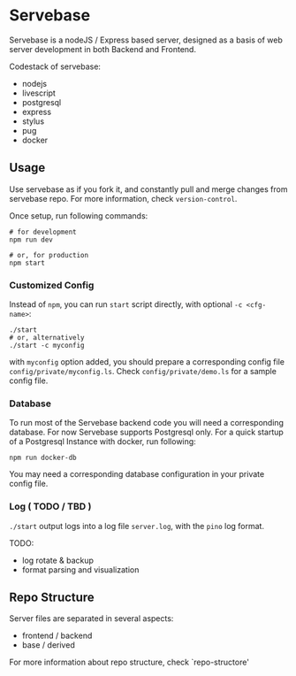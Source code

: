 # Servebase

Servebase is a nodeJS / Express based server, designed as a basis of web server development in both Backend and Frontend.

Codestack of servebase:

 - nodejs
 - livescript
 - postgresql
 - express
 - stylus
 - pug
 - docker


## Usage

Use servebase as if you fork it, and constantly pull and merge changes from servebase repo. For more information, check `version-control`.

Once setup, run following commands:

    # for development
    npm run dev

    # or, for production
    npm start


### Customized Config

Instead of `npm`, you can run `start` script directly, with optional `-c <cfg-name>`:

    ./start
    # or, alternatively
    ./start -c myconfig

with `myconfig` option added, you should prepare a corresponding config file `config/private/myconfig.ls`. Check `config/private/demo.ls` for a sample config file.

### Database

To run most of the Servebase backend code you will need a corresponding database. For now Servebase supports Postgresql only. For a quick startup of a Postgresql Instance with docker, run following:

    npm run docker-db

You may need a corresponding database configuration in your private config file.

### Log ( TODO / TBD )

`./start` output logs into a log file `server.log`, with the `pino` log format.

TODO:

 - log rotate & backup
 - format parsing and visualization


## Repo Structure

Server files are separated in several aspects:

 - frontend / backend
 - base / derived 

For more information about repo structure, check `repo-structore'

